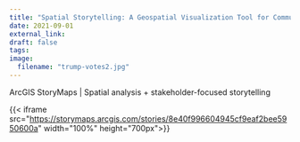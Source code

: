 ```yaml
---
title: "Spatial Storytelling: A Geospatial Visualization Tool for Communicating Spatial Patterns in Voting Outcomes"
date: 2021-09-01
external_link: 
draft: false
tags:
image: 
  filename: "trump-votes2.jpg"
---
```


ArcGIS StoryMaps | Spatial analysis + stakeholder-focused storytelling

<!--more-->

{{< iframe src="https://storymaps.arcgis.com/stories/8e40f996604945cf9eaf2bee5950600a" width="100%" height="700px">}}
